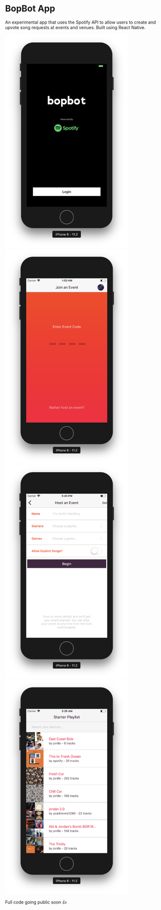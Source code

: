 # BopBot App

An experimental app that uses the Spotify API to allow users to create and <br>
upvote song requests at events and venues. Built using React Native. 

<img alt="Home Screen Preview" src="https://raw.githubusercontent.com/Jordan-Loeser/BopBot-App/master/home.png" data-canonical-src="https://raw.githubusercontent.com/Jordan-Loeser/BopBot-App/master/home.png" width="400" height="auto" />
<img alt="Join Screen Preview" src="https://raw.githubusercontent.com/Jordan-Loeser/BopBot-App/master/join.png" data-canonical-src="https://raw.githubusercontent.com/Jordan-Loeser/BopBot-App/master/home.png" width="400" height="auto" />
<img alt="Create Event Screen Preview" src="https://raw.githubusercontent.com/Jordan-Loeser/BopBot-App/master/create_event.png" data-canonical-src="https://raw.githubusercontent.com/Jordan-Loeser/BopBot-App/master/home.png" width="400" height="auto" />
<img alt="Add Playilst Screen Preview" src="https://raw.githubusercontent.com/Jordan-Loeser/BopBot-App/master/choose_playlist.png" data-canonical-src="https://raw.githubusercontent.com/Jordan-Loeser/BopBot-App/master/home.png" width="400" height="auto" />

Full code going public soon 👍
